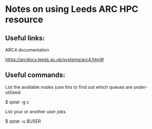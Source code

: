 # Notes on using Leeds ARC HPC resource
## Useful links:

ARC4 documentation

https://arcdocs.leeds.ac.uk/systems/arc4.html#

## Useful commands:

List the available nodes (use this to find out which queues are under-utilized:

$ qstat -g c

List your or another user jobs

$ qstat -u $USER
